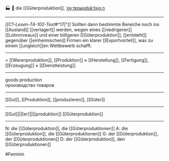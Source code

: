 🏭 🔴 die [[Güterproduktion]], [ˈɡyːtɐpʁodʊkˈtsi̯oːn](https://youglish.com/pronounce/Güterproduktion/german)

---
*[[C1-Lesen-T4-102-Text#^17|^]]* Sollten dann bestimmte Bereiche noch ins [[Ausland]] [[verlagert]] werden, wegen eines [[niedrigeren]] [[Lohnniveaus]] und einer billigeren [[Güterproduktion]], [[entsteht]] gegenüber [[einheimischen]] Firmen ein klarer [[Exportvorteil]], was zu einem [[ungleich]]en Wettbewerb schafft.

---
= [[Warenproduktion]], [[Produktion]]
≈ [[Herstellung]], [[Fertigung]], [[Erzeugung]]
≠ [[Dienstleistung]]

---
goods production  
производство товаров

---
[[Gut]], [[Produktion]], [[produzieren]], [[Güter]]

---
[[Gut]]|[[er]]|[[produktion]]
[[Güterproduktion]]


---
N: die [[Güterproduktion]], die [[Güterproduktionen]]
A: die [[Güterproduktion]], die [[Güterproduktionen]]
G: der [[Güterproduktion]], der [[Güterproduktionen]]
D: der [[Güterproduktion]], den [[Güterproduktionen]]


#Feminin 